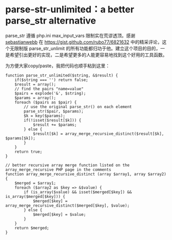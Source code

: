 # parse-str-unlimited：a better parse_str alternative

parse_str 遵循 php.ini max_input_vars 限制实在荒谬透顶。感谢 [sebastianwebb](https://gist.github.com/sebastianwebb) 在 <https://gist.github.com/rubo77/6821632> 中的精采评论，这个无限制版 parse_str_unlimit 的所有功能都归功于他。建立这个项目的目的，一是希望引出更好的实现，二是希望更多的人能更容易地找到这个好用的工具函数。

为方便大家copy/paste，我把代码也顺手粘到这里：

    function parse_str_unlimited($string, &$result) {
        if($string === '') return false;
        $result = array();
        // find the pairs "name=value"
        $pairs = explode('&', $string);
        $params = array();
        foreach ($pairs as $pair) {
            // use the original parse_str() on each element
            parse_str($pair, $params);
            $k = key($params);
            if(!isset($result[$k])) {
                $result += $params;
            } else {
                $result[$k] = array_merge_recursive_distinct($result[$k], $params[$k]);
            }
        }
        return true;
    }

    // better recursive array merge function listed on the array_merge_recursive PHP page in the comments
    function array_merge_recursive_distinct (array $array1, array $array2) {
        $merged = $array1;
        foreach ($array2 as $key => &$value) {
            if (is_array($value) && isset($merged[$key]) && is_array($merged[$key])) {
                $merged[$key] = array_merge_recursive_distinct($merged[$key], $value);
            } else {
                $merged[$key] = $value;
            }
        }
        return $merged;
    }
